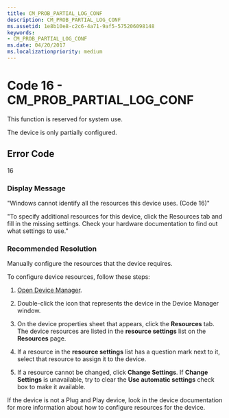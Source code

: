 ```yaml
---
title: CM_PROB_PARTIAL_LOG_CONF
description: CM_PROB_PARTIAL_LOG_CONF
ms.assetid: 1e8b10e8-c2c6-4a71-9af5-575206098148
keywords:
- CM_PROB_PARTIAL_LOG_CONF
ms.date: 04/20/2017
ms.localizationpriority: medium
---
```


# Code 16 - CM_PROB_PARTIAL_LOG_CONF

This function is reserved for system use.

The device is only partially configured.

## Error Code

16

### Display Message

"Windows cannot identify all the resources this device uses. (Code 16)"

"To specify additional resources for this device, click the Resources tab and fill in the missing settings. Check your hardware documentation to find out what settings to use."

### Recommended Resolution

Manually configure the resources that the device requires.

To configure device resources, follow these steps:

1. [Open Device Manager](using-device-manager.md).

2. Double-click the icon that represents the device in the Device Manager window.

3. On the device properties sheet that appears, click the **Resources** tab. The device resources are listed in the **resource settings** list on the **Resources** page.

4. If a resource in the **resource settings** list has a question mark next to it, select that resource to assign it to the device.

5. If a resource cannot be changed, click **Change Settings**. If **Change Settings** is unavailable, try to clear the **Use automatic settings** check box to make it available.

If the device is not a Plug and Play device, look in the device documentation for more information about how to configure resources for the device.
